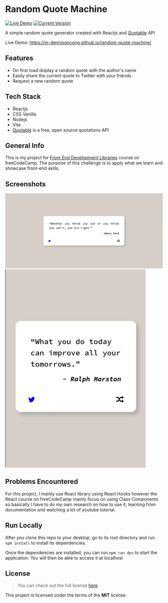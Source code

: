 # Random Quote Machine

[![Live Demo](https://img.shields.io/badge/demo-online-green.svg)](https://m-dennisgocong.github.io/random-quote-machine/) [![Current Version](https://img.shields.io/badge/version-1.0.0-green.svg)](https://github.com/m-dennisgocong/random-quote-machine)

A simple random quote generator created with Reactjs and [Quotable](https://github.com/lukePeavey/quotable) API

Live Demo: https://m-dennisgocong.github.io/random-quote-machine/

## Features

* On first load display a random quote with the author's name
* Easily share the current quote to Twitter with your friends  
* Request a new random quote

## Tech Stack

* Reactjs
* CSS Vanilla
* Nodejs
* Vite
* [Quotable](https://github.com/lukePeavey/quotable) is a free, open source quotations API

## General Info

This is my project for [Front End Development Libraries](https://www.freecodecamp.org/learn/front-end-development-libraries/front-end-development-libraries-projects/) course on freeCodeCamp. The purpose of this challenge is to apply what we learn and showcase front-end skills.

## Screenshots
<img src = "./public/screenshot/random-quote-machine.png">
<img src = "./public/screenshot/random-quote-machine-mobile.png">

## Problems Encountered 

For this project, I mainly use React library using React Hooks however the React course on freeCodeCamp mainly focus on using Class Components so basically I have to do my own research on how to use it, learning from documentation and watching a lot of youtube tutorial. 
 
## Run Locally

After you clone this repo to your desktop, go to its root directory and run `npm install` to install its dependencies.

Once the dependencies are installed, you can run  `npm run dev` to start the application. You will then be able to access it at localhost

## License
>You can check out the full license [here](https://github.com/IgorAntun/node-chat/blob/master/LICENSE)

This project is licensed under the terms of the **MIT** license.
